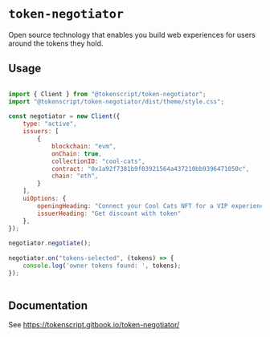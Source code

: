 
# `token-negotiator`

Open source technology that enables you build web experiences for users around the tokens they hold.

## Usage

```js

import { Client } from "@tokenscript/token-negotiator";
import "@tokenscript/token-negotiator/dist/theme/style.css";
​	​
const negotiator = new Client({
	type: "active",
	issuers: [
		{
			blockchain: "evm",
			onChain: true,
			collectionID: "cool-cats",
			contract: "0x1a92f7381b9f03921564a437210bb9396471050c",
			chain: "eth",
		}
	],
	uiOptions: {
		openingHeading: "Connect your Cool Cats NFT for a VIP experience.",
		issuerHeading: "Get discount with token"
	},
});
​​
negotiator.negotiate();
​	​
negotiator.on("tokens-selected", (tokens) => {
	console.log('owner tokens found: ', tokens);
});
​
```

## Documentation

See https://tokenscript.gitbook.io/token-negotiator/
